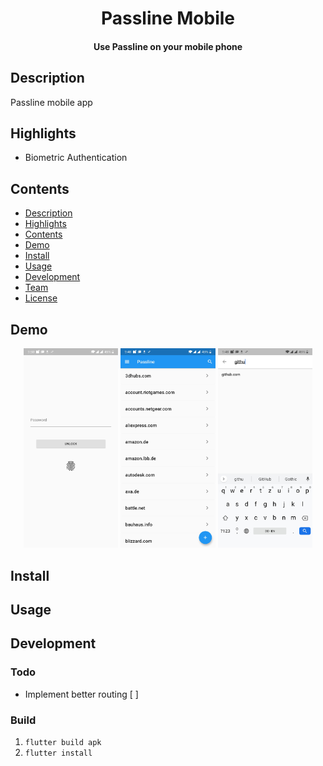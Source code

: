 <h1 align="center">
  Passline Mobile
</h1>

<h4 align="center">
  Use Passline on your mobile phone
</h4>

## Description

Passline mobile app

## Highlights

- Biometric Authentication

## Contents

- [Description](#description)
- [Highlights](#highlights)
- [Contents](#contents)
- [Demo](#demo)
- [Install](#install)
- [Usage](#usage)
- [Development](#development)
- [Team](#team)
- [License](#license)

## Demo

<div align="center">
  <img alt="demo" width="30%" src="./media/authentication.jpg">
  <img alt="demo" width="30%" src="./media/home.jpg">
  <img alt="demo" width="30%" src="./media/search.jpg">
</div>

## Install

## Usage

## Development

### Todo 

- Implement better routing [ ]

### Build

1. `flutter build apk`
2. `flutter install`